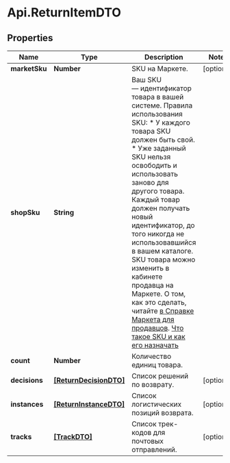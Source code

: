 # Api.ReturnItemDTO

## Properties

Name | Type | Description | Notes
------------ | ------------- | ------------- | -------------
**marketSku** | **Number** | SKU на Маркете. | [optional] 
**shopSku** | **String** | Ваш SKU — идентификатор товара в вашей системе.  Правила использования SKU:  * У каждого товара SKU должен быть свой.  * Уже заданный SKU нельзя освободить и использовать заново для другого товара. Каждый товар должен получать новый идентификатор, до того никогда не использовавшийся в вашем каталоге.  SKU товара можно изменить в кабинете продавца на Маркете. О том, как это сделать, читайте [в Справке Маркета для продавцов](https://yandex.ru/support2/marketplace/ru/assortment/operations/edit-sku).  [Что такое SKU и как его назначать](https://yandex.ru/support/marketplace/assortment/add/index.html#fields)  | 
**count** | **Number** | Количество единиц товара. | 
**decisions** | [**[ReturnDecisionDTO]**](ReturnDecisionDTO.md) | Список решений по возврату. | [optional] 
**instances** | [**[ReturnInstanceDTO]**](ReturnInstanceDTO.md) | Список логистических позиций возврата. | [optional] 
**tracks** | [**[TrackDTO]**](TrackDTO.md) | Список трек-кодов для почтовых отправлений. | [optional] 



